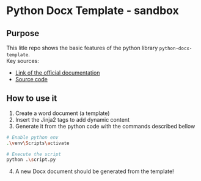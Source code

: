 # Python Docx Template - sandbox

## Purpose

This litle repo shows the basic features of the python library `python-docx-template`.  
Key sources:  
- [Link of the official documentation](https://docxtpl.readthedocs.io/en/latest/)  
- [Source code](https://github.com/elapouya/python-docx-template)

## How to use it

1. Create a word document (a template)  
2. Insert the Jinja2 tags to add dynamic content  
3. Generate it from the python code with the commands described bellow

```bash
# Enable python env
.\venv\Scripts\activate

# Execute the script
python .\script.py
```  

4. A new Docx document should be generated from the template!